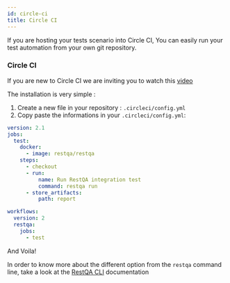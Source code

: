 ```yaml
---
id: circle-ci
title: Circle CI
---
```


If you are hosting your tests scenario into Circle CI, You can easily run your test automation from your own git repository.

### Circle CI

If you are new to Circle CI we are inviting you to watch this [video](https://www.youtube.com/watch?v=J1l-icYGyd0)

The installation is very simple :

1. Create a new file in your repository : `.circleci/config.yml`
2. Copy paste the informations in your `.circleci/config.yml`:

```yaml
version: 2.1
jobs:
  test:
    docker:
      - image: restqa/restqa
    steps:
      - checkout
      - run:
          name: Run RestQA integration test
          command: restqa run
      - store_artifacts:
          path: report

workflows:
  version: 2
  restqa:
    jobs:
      - test

```

And Voila!

In order to know more about the different option from the `restqa` command line,  take a look at the [RestQA CLI](/api/cli) documentation

